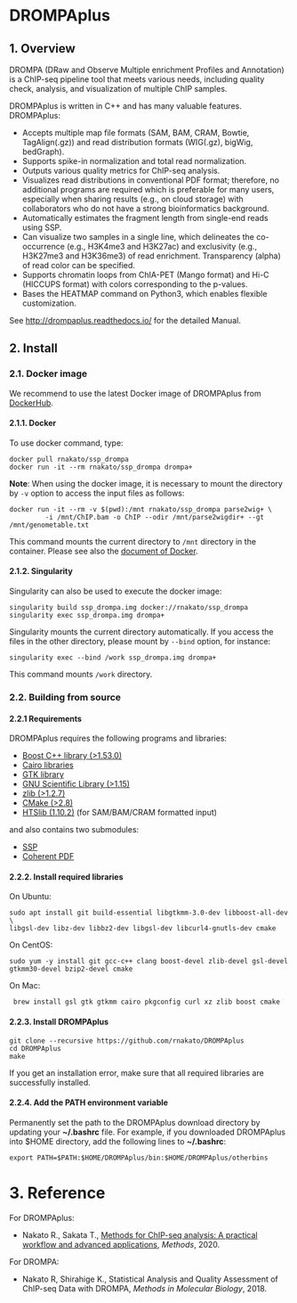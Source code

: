 # DROMPAplus

## 1. Overview
DROMPA (DRaw and Observe Multiple enrichment Profiles and Annotation) is a ChIP-seq pipeline tool that meets various needs, including quality check, analysis, and visualization of multiple ChIP samples.

DROMPAplus is written in C++ and has many valuable features. DROMPAplus:
* Accepts multiple map file formats (SAM, BAM, CRAM, Bowtie, TagAlign(.gz)) and read distribution formats (WIG(.gz), bigWig, bedGraph).
* Supports spike-in normalization and total read normalization.
* Outputs various quality metrics for ChIP-seq analysis.
* Visualizes read distributions in conventional PDF format; therefore, no additional programs are required which is preferable for many users, especially when sharing results (e.g., on cloud storage) with collaborators who do not have a strong bioinformatics background.
* Automatically estimates the fragment length from single-end reads using SSP.
* Can visualize two samples in a single line, which delineates the co-occurrence (e.g., H3K4me3 and H3K27ac) and exclusivity (e.g., H3K27me3 and H3K36me3) of read enrichment. Transparency (alpha) of read color can be specified.
* Supports chromatin loops from ChIA-PET (Mango format) and Hi-C (HICCUPS format) with colors corresponding to the p-values.
* Bases the HEATMAP command on Python3, which enables flexible customization.

See http://drompaplus.readthedocs.io/ for the detailed Manual.

## 2. Install

### 2.1. Docker image

We recommend to use the latest Docker image of DROMPAplus from [DockerHub](https://hub.docker.com/r/rnakato/ssp_drompa).

#### 2.1.1. Docker 
 To use docker command, type:

    docker pull rnakato/ssp_drompa
    docker run -it --rm rnakato/ssp_drompa drompa+

**Note**: When using the docker image, it is necessary to mount the directory by ``-v`` option to access the input files as follows:

    docker run -it --rm -v $(pwd):/mnt rnakato/ssp_drompa parse2wig+ \
             -i /mnt/ChIP.bam -o ChIP --odir /mnt/parse2wigdir+ --gt /mnt/genometable.txt

This command mounts the current directory to ``/mnt`` directory in the container. 
Please see also the [document of Docker](https://docs.docker.com/storage/volumes/).

#### 2.1.2. Singularity

Singularity can also be used to execute the docker image:

    singularity build ssp_drompa.img docker://rnakato/ssp_drompa
    singularity exec ssp_drompa.img drompa+

Singularity mounts the current directory automatically. If you access the files in the other directory, please mount by `--bind` option, for instance:

    singularity exec --bind /work ssp_drompa.img drompa+
    
This command mounts `/work` directory.

### 2.2. Building from source

#### 2.2.1 Requirements
DROMPAplus requires the following programs and libraries:
* [Boost C++ library (>1.53.0)](http://www.boost.org/)
* [Cairo libraries](http://www.cairographics.org/)
* [GTK library](http://www.gtk.org/)
* [GNU Scientific Library (>1.15)](http://www.gnu.org/software/gsl/)
* [zlib (>1.2.7)](http://www.zlib.net/)
* [CMake (>2.8)](https://cmake.org/)
* [HTSlib (1.10.2)](https://github.com/samtools/htslib) (for SAM/BAM/CRAM formatted input)

and also contains two submodules:

* [SSP](https://github.com/rnakato/SSP)
* [Coherent PDF](http://community.coherentpdf.com/)

#### 2.2.2. Install required libraries
On Ubuntu:

    sudo apt install git build-essential libgtkmm-3.0-dev libboost-all-dev \
    libgsl-dev libz-dev libbz2-dev libgsl-dev libcurl4-gnutls-dev cmake

On CentOS:

    sudo yum -y install git gcc-c++ clang boost-devel zlib-devel gsl-devel gtkmm30-devel bzip2-devel cmake

On Mac:

     brew install gsl gtk gtkmm cairo pkgconfig curl xz zlib boost cmake

#### 2.2.3. Install DROMPAplus

    git clone --recursive https://github.com/rnakato/DROMPAplus
    cd DROMPAplus
    make

If you get an installation error, make sure that all required libraries are successfully installed.

#### 2.2.4. Add the PATH environment variable
Permanently set the path to the DROMPAplus download directory by updating your **~/.bashrc** file. For example, if you downloaded DROMPAplus into $HOME directory, add the following lines to **~/.bashrc**:

    export PATH=$PATH:$HOME/DROMPAplus/bin:$HOME/DROMPAplus/otherbins

# 3. Reference
For DROMPAplus:
* Nakato R., Sakata T., [Methods for ChIP-seq analysis: A practical workflow and advanced applications](https://www.sciencedirect.com/science/article/pii/S1046202320300591), *Methods*, 2020.

For DROMPA:
* Nakato R, Shirahige K., Statistical Analysis and Quality Assessment of ChIP-seq Data with DROMPA, *Methods in Molecular Biology*, 2018.
